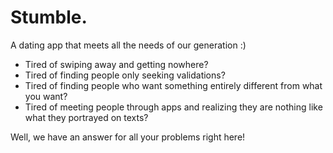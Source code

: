 # Stumble.
A dating app that meets all the needs of our generation :)

- Tired of swiping away and getting nowhere?
- Tired of finding people only seeking validations?
- Tired of finding people who want something entirely different from what you want?
- Tired of meeting people through apps and realizing they are nothing like what they portrayed on texts?

Well, we have an answer for all your problems right here!